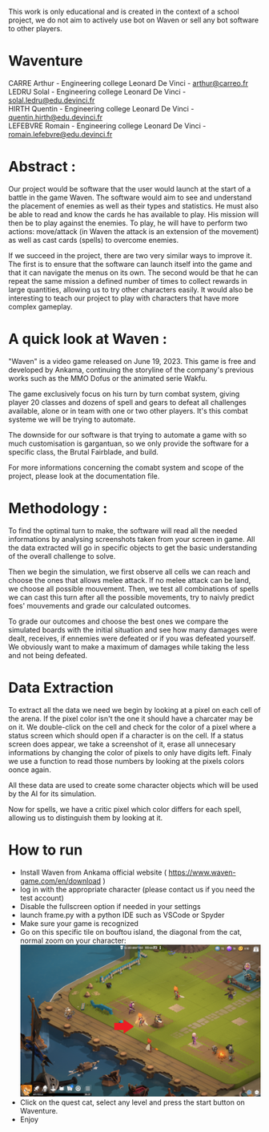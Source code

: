 This work is only educational and is created in the context of a school project, we do not aim to actively use bot on Waven or sell any bot software to other players.

# Waventure

CARRE Arthur - Engineering college Leonard De Vinci - arthur@carreo.fr  
LEDRU Solal - Engineering college Leonard De Vinci - solal.ledru@edu.devinci.fr  
HIRTH Quentin - Engineering college Leonard De Vinci - quentin.hirth@edu.devinci.fr  
LEFEBVRE Romain - Engineering college Leonard De Vinci - romain.lefebvre@edu.devinci.fr  

# Abstract :

Our project would be software that the user would launch at the start of a battle in the game Waven. The software would aim to see and understand the placement of enemies as well as their types and statistics. He must also be able to read and know the cards he has available to play. His mission will then be to play against the enemies. To play, he will have to perform two actions: move/attack (in Waven the attack is an extension of the movement) as well as cast cards (spells) to overcome enemies.

If we succeed in the project, there are two very similar ways to improve it. The first is to ensure that the software can launch itself into the game and that it can navigate the menus on its own. The second would be that he can repeat the same mission a defined number of times to collect rewards in large quantities, allowing us to try other characters easily.
It would also be interesting to teach our project to play with characters that have more complex gameplay.

# A quick look at Waven :

"Waven" is a video game released on June 19, 2023. This game is free and developed by Ankama, continuing the storyline of the company's previous works such as the MMO Dofus or the animated serie Wakfu.

The game exclusively focus on his turn by turn combat system, giving player 20 classes and dozens of spell and gears to defeat all challenges available, alone or in team with one or two other players. It's this combat systeme we will be trying to automate.

The downside for our software is that trying to automate a game with so much customisation is gargantuan, so we only provide the software for a specific class, the Brutal Fairblade, and build.

For more informations concerning the comabt system and scope of the project, please look at the documentation file.

# Methodology :

To find the optimal turn to make, the software will read all the needed informations by analysing screenshots taken from your screen in game. All the data extracted will go in specific objects to get the basic understanding of the overall challenge to solve.

Then we begin the simulation, we first observe all cells we can reach and choose the ones that allows melee attack. If no melee attack can be land, we choose all possible mouvement. Then, we test all combinations of spells we can cast this turn after all the possible movements, try to naivly predict foes' mouvements and grade our calculated outcomes. 

To grade our outcomes and choose the best ones we compare the simulated boards with the initial situation and see how many damages were dealt, receives, if ennemies were defeated or if you was defeated yourself. We obviously want to make a maximum of damages while taking the less and not being defeated.

# Data Extraction

To extract all the data we need we begin by looking at a pixel on each cell of the arena. If the pixel color isn't the one it should have a charcater may be on it. We double-click on the cell and check for the color of a pixel where a status screen which should open if a character is on the cell. If a status screen does appear, we take a screenshot of it, erase all unnecesary informations by changing the color of pixels to only have digits left. Finaly we use a function to read those numbers by looking at the pixels colors oonce again. 

All these data are used to create some character objects which will be used by the AI for its simulation.

Now for spells, we have a critic pixel which color differs for each spell, allowing us to distinguish them by looking at it.

# How to run

- Install Waven from Ankama official website ( https://www.waven-game.com/en/download )
- log in with the appropriate character (please contact us if you need the test account)
- Disable the fullscreen option if needed in your settings
- launch frame.py with a python IDE such as VSCode or Spyder
- Make sure your game is recognized
- Go on this specific tile on bouftou island, the diagonal from the cat, normal zoom on your character:
![instructions](instructions.png)
- Click on the quest cat, select any level and press the start button on Waventure.
- Enjoy

